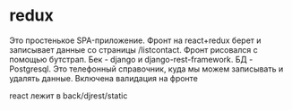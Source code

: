 # redux

  Это простенькое SPA-приложение. Фронт на react+redux берет и записывает данные со страницы /listcontact. Фронт рисовался с помощью бутстрап. Бек - django и django-rest-framework. БД - Postgresql.
  Это телефонный справочник, куда мы можем записывать и удалять данные. Включена валидация на фронте
  
  react лежит в back/djrest/static
